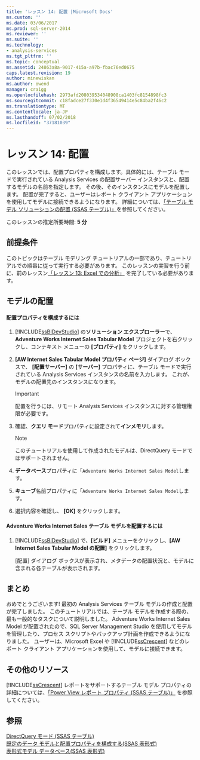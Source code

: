```yaml
---
title: 'レッスン 14: 配置 |Microsoft Docs'
ms.custom: ''
ms.date: 03/06/2017
ms.prod: sql-server-2014
ms.reviewer: ''
ms.suite: ''
ms.technology:
- analysis-services
ms.tgt_pltfrm: ''
ms.topic: conceptual
ms.assetid: 24863a8a-9017-415a-a97b-fbac76ed0675
caps.latest.revision: 19
author: minewiskan
ms.author: owend
manager: craigg
ms.openlocfilehash: 2973afd208039534048908ca1403fc8154898fc3
ms.sourcegitcommit: c18fadce27f330e1d4f36549414e5c84ba2f46c2
ms.translationtype: MT
ms.contentlocale: ja-JP
ms.lasthandoff: 07/02/2018
ms.locfileid: "37181039"
---
```

# <a name="lesson-14-deploy"></a>レッスン 14: 配置
  このレッスンでは、配置プロパティを構成します。具体的には、テーブル モードで実行されている Analysis Services の配置サーバー インスタンスと、配置するモデルの名前を指定します。 その後、そのインスタンスにモデルを配置します。 配置が完了すると、ユーザーはレポート クライアント アプリケーションを使用してモデルに接続できるようになります。 詳細については、[「テーブル モデル ソリューションの配置 (SSAS テーブル)」](tabular-models/tabular-model-solution-deployment-ssas-tabular.md)を参照してください。  
  
 このレッスンの推定所要時間: **5 分**  
  
## <a name="prerequisites"></a>前提条件  
 このトピックはテーブル モデリング チュートリアルの一部であり、チュートリアルでの順番に従って実行する必要があります。 このレッスンの実習を行う前に、前のレッスン[「レッスン 13: Excel での分析」](lesson-12-analyze-in-excel.md) を完了している必要があります。  
  
## <a name="deploy-the-model"></a>モデルの配置  
  
#### <a name="to-configure-deployment-properties"></a>配置プロパティを構成するには  
  
1.  [!INCLUDE[ssBIDevStudio](../includes/ssbidevstudio-md.md)] の**ソリューション エクスプローラー**で、**Adventure Works Internet Sales Tabular Model** プロジェクトを右クリックし、コンテキスト メニューの **[プロパティ]** をクリックします。  
  
2.  **[AW Internet Sales Tabular Model プロパティ ページ]** ダイアログ ボックスで、 **[配置サーバー]** の **[サーバー]** プロパティに、テーブル モードで実行されている Analysis Services インスタンスの名前を入力します。 これが、モデルの配置先のインスタンスになります。  
  
    > [!IMPORTANT]  
    >  配置を行うには、リモート Analysis Services インスタンスに対する管理権限が必要です。  
  
3.  確認、**クエリ モード**プロパティに設定されて**インメモリ**します。  
  
    > [!NOTE]  
    >  このチュートリアルを使用して作成されたモデルは、DirectQuery モードではサポートされません。  
  
4.  **データベース**プロパティに「`Adventure Works Internet Sales Model`します。  
  
5.  **キューブ**名前プロパティに「`Adventure Works Internet Sales Model`します。  
  
6.  選択内容を確認し、 **[OK]** をクリックします。  
  
#### <a name="to-deploy-the-adventure-works-internet-sales-tabular-model"></a>Adventure Works Internet Sales テーブル モデルを配置するには  
  
1.  [!INCLUDE[ssBIDevStudio](../includes/ssbidevstudio-md.md)] で、**[ビルド]** メニューをクリックし、**[AW Internet Sales Tabular Model の配置]** をクリックします。  
  
     [配置] ダイアログ ボックスが表示され、メタデータの配置状況と、モデルに含まれる各テーブルが表示されます。  
  
## <a name="conclusion"></a>まとめ  
 おめでとうございます! 最初の Analysis Services テーブル モデルの作成と配置が完了しました。 このチュートリアルでは、テーブル モデルを作成する際の、最も一般的なタスクについて説明しました。 Adventure Works Internet Sales Model が配置されたので、SQL Server Management Studio を使用してモデルを管理したり、プロセス スクリプトやバックアップ計画を作成できるようになりました。 ユーザーは、Microsoft Excel や [!INCLUDE[ssCrescent](../includes/sscrescent-md.md)] などのレポート クライアント アプリケーションを使用して、モデルに接続できます。  
  
## <a name="additional-resources"></a>その他のリソース  
 [!INCLUDE[ssCrescent](../includes/sscrescent-md.md)] レポートをサポートするテーブル モデル プロパティの詳細については、[「Power View レポート プロパティ (SSAS テーブル)」](tabular-models/properties-ssas-tabular.md) を参照してください。  
  
## <a name="see-also"></a>参照  
 [DirectQuery モード &#40;SSAS テーブル&#41;](tabular-models/directquery-mode-ssas-tabular.md)   
 [既定のデータ モデルと配置プロパティを構成する&#40;SSAS 表形式&#41;](tabular-models/configure-default-data-modeling-and-deployment-properties-ssas-tabular.md)   
 [表形式モデル データベース&#40;SSAS 表形式&#41;](tabular-models/tabular-model-databases-ssas-tabular.md)  
  
  
